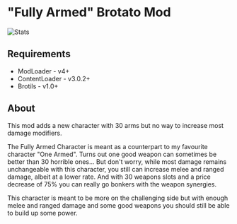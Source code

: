 # "Fully Armed" Brotato Mod

![Stats](https://github.com/bene-labs/brotato_mods/assets/62158116/c77849cd-0043-417f-b424-0937a25912db)

## Requirements
- ModLoader - v4+
- ContentLoader - v3.0.2+
- Brotils - v1.0+

## About
This mod adds a new character with 30 arms but no way to increase most damage modifiers.

The Fully Armed Character is meant as a counterpart to my favourite character "One Armed". Turns out one good weapon can sometimes be better than 30 horrible ones...
But don't worry, while most damage remains unchangeable with this character, you still can increase melee and ranged damage, albeit at a lower rate. And with 30 weapons slots and a price decrease of 75% you can really go bonkers with the weapon synergies.

This character is meant to be more on the challenging side but with enough melee and ranged damage and some good weapons you should still be able to build up some power.


